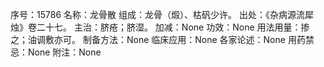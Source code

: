 序号：15786
名称：龙骨散
组成：龙骨（煅）、枯矾少许。
出处：《杂病源流犀烛》卷二十七。
主治：脐疮；脐湿。
加减：None
功效：None
用法用量：掺之；油调敷亦可。
制备方法：None
临床应用：None
各家论述：None
用药禁忌：None
附注：None
